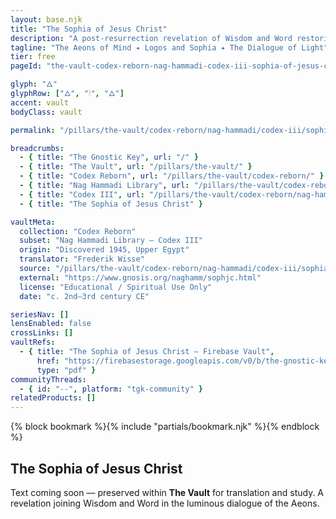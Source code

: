 ```yaml
---
layout: base.njk
title: "The Sophia of Jesus Christ"
description: "A post-resurrection revelation of Wisdom and Word restoring the divine harmony."
tagline: "The Aeons of Mind ✦ Logos and Sophia ✦ The Dialogue of Light"
tier: free
pageId: "the-vault-codex-reborn-nag-hammadi-codex-iii-sophia-of-jesus-christ"

glyph: "🜂"
glyphRow: ["🜂", "🕯", "🜂"]
accent: vault
bodyClass: vault

permalink: "/pillars/the-vault/codex-reborn/nag-hammadi/codex-iii/sophia-of-jesus-christ/text/index.html"

breadcrumbs:
  - { title: "The Gnostic Key", url: "/" }
  - { title: "The Vault", url: "/pillars/the-vault/" }
  - { title: "Codex Reborn", url: "/pillars/the-vault/codex-reborn/" }
  - { title: "Nag Hammadi Library", url: "/pillars/the-vault/codex-reborn/nag-hammadi/" }
  - { title: "Codex III", url: "/pillars/the-vault/codex-reborn/nag-hammadi/codex-iii/" }
  - { title: "The Sophia of Jesus Christ" }

vaultMeta:
  collection: "Codex Reborn"
  subset: "Nag Hammadi Library – Codex III"
  origin: "Discovered 1945, Upper Egypt"
  translator: "Frederik Wisse"
  source: "/pillars/the-vault/codex-reborn/nag-hammadi/codex-iii/sophia-of-jesus-christ/"
  external: "https://www.gnosis.org/naghamm/sophjc.html"
  license: "Educational / Spiritual Use Only"
  date: "c. 2nd–3rd century CE"

seriesNav: []
lensEnabled: false
crossLinks: []
vaultRefs:
  - { title: "The Sophia of Jesus Christ — Firebase Vault",
      href: "https://firebasestorage.googleapis.com/v0/b/the-gnostic-key.appspot.com/o/vault%2Fnag-hammadi%2Fsophia-of-jesus-christ.pdf?alt=media",
      type: "pdf" }
communityThreads:
  - { id: "--", platform: "tgk-community" }
relatedProducts: []
---
```


<main class="main-content">
  <section class="content-container">
    {% block bookmark %}{% include "partials/bookmark.njk" %}{% endblock %}
    <h2>The Sophia of Jesus Christ</h2>
    <p>
      Text coming soon — preserved within <strong>The Vault</strong> for translation and study.  
      A revelation joining Wisdom and Word in the luminous dialogue of the Aeons.
    </p>
  </section>
</main>
